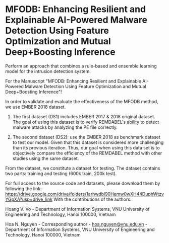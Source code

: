 
# MFODB: Enhancing Resilient and Explainable AI-Powered Malware Detection Using Feature Optimization and Mutual Deep+Boosting Inference


Perform an approach that combines a rule-based and ensemble learning model for the intrusion detection system.

For the Manuscript "MFODB: Enhancing Resilient and Explainable AI-Powered Malware Detection Using Feature Optimization and Mutual Deep+Boosting Inference"!

In order to validate and evaluate the effectiveness of the MFODB method, we use EMBER 2018 dataset.

1. The first dataset (DS1) includes EMBER 2017 & 2018 original dataset. The goal of using this dataset is to verify REMDABEL's ability to detect malware attacks by analyzing the PE file correctly.

2. The second dataset (DS2):  use the EMBER 2018 as benchmark dataset to test our model. Given that this dataset is considered more challenging than its previous iteration. Thus, our goal when using this data set is to objectively compare the efficiency of the REMDABEL method with other studies using the same dataset.

From the dataset, we constitute a dataset for testing. The dataset contains two parts: training and testing (600k train, 200k test).

For full access to the source code and datasets, please download them by following the link: 
https://drive.google.com/drive/folders/1arhwdbl90Hemw0wXH44DuphWtzvYGpXA?usp=drive_link
With the contributions of the authors:

Hoang V. Vo - Department of Information Systems, VNU University of Engineering and Technology, Hanoi 100000, Vietnam

Hoa N. Nguyen - Corresponding author - hoa.nguyen@vnu.edu.vn - Department of Information Systems, VNU University of Engineering and Technology, Hanoi 100000, Vietnam


